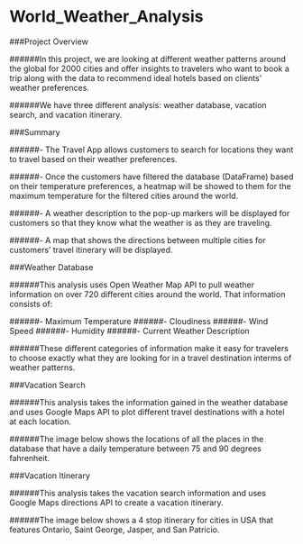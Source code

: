 # World_Weather_Analysis

###Project Overview

######In this project, we are looking at different weather patterns around the global for 2000 cities and offer insights to travelers who want to book a trip 
along with the data to recommend ideal hotels based on clients’ weather preferences. 

######We have three different analysis: weather database, vacation search, and vacation itinerary.

###Summary

######- The Travel App allows customers to search for locations they want to travel based on their weather preferences.

######- Once the customers have filtered the database (DataFrame) based on their temperature preferences, a heatmap will be showed to them for 
  the maximum temperature for the filtered cities around the world.

######- A weather description to the pop-up markers will be displayed for customers so that they know what the weather is as they are traveling.

######- A map that shows the directions between multiple cities for customers’ travel itinerary will be displayed.

###Weather Database

######This analysis uses Open Weather Map API to pull weather information on over 720 different cities around the world. That information consists of:

######- Maximum Temperature
######- Cloudiness
######- Wind Speed
######- Humidity
######- Current Weather Description

######These different categories of information make it easy for travelers to choose exactly what they are looking for in a travel destination interms of weather patterns.

###Vacation Search

######This analysis takes the information gained in the weather database and uses Google Maps API to plot different travel destinations with a hotel at each location.

######The image below shows the locations of all the places in the database that have a daily temperature between 75 and 90 degrees fahrenheit.


###Vacation Itinerary

######This analysis takes the vacation search information and uses Google Maps directions API to create a vacation itinerary. 

######The image below shows a 4 stop itinerary for cities in USA that features Ontario, Saint George, Jasper, and San Patricio.
